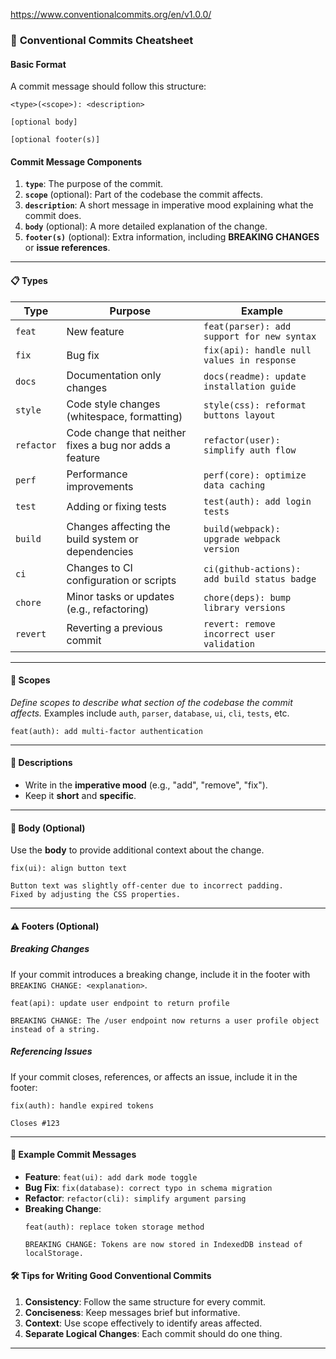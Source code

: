 https://www.conventionalcommits.org/en/v1.0.0/
### 🎯 **Conventional Commits Cheatsheet**

#### Basic Format

A commit message should follow this structure:

```plaintext
<type>(<scope>): <description>

[optional body]

[optional footer(s)]
```

#### **Commit Message Components**

1. **`type`**: The purpose of the commit.
2. **`scope`** (optional): Part of the codebase the commit affects.
3. **`description`**: A short message in imperative mood explaining what the commit does.
4. **`body`** (optional): A more detailed explanation of the change.
5. **`footer(s)`** (optional): Extra information, including **BREAKING CHANGES** or **issue references**.

---

#### 📋 **Types**

| Type           | Purpose                                      | Example                                    |
|----------------|----------------------------------------------|--------------------------------------------|
| `feat`         | New feature                                  | `feat(parser): add support for new syntax` |
| `fix`          | Bug fix                                      | `fix(api): handle null values in response` |
| `docs`         | Documentation only changes                   | `docs(readme): update installation guide`  |
| `style`        | Code style changes (whitespace, formatting)  | `style(css): reformat buttons layout`      |
| `refactor`     | Code change that neither fixes a bug nor adds a feature | `refactor(user): simplify auth flow`       |
| `perf`         | Performance improvements                     | `perf(core): optimize data caching`        |
| `test`         | Adding or fixing tests                       | `test(auth): add login tests`              |
| `build`        | Changes affecting the build system or dependencies | `build(webpack): upgrade webpack version` |
| `ci`           | Changes to CI configuration or scripts       | `ci(github-actions): add build status badge` |
| `chore`        | Minor tasks or updates (e.g., refactoring)   | `chore(deps): bump library versions`       |
| `revert`       | Reverting a previous commit                  | `revert: remove incorrect user validation` |

---

#### 📌 **Scopes**

*Define scopes to describe what section of the codebase the commit affects.* Examples include `auth`, `parser`, `database`, `ui`, `cli`, `tests`, etc.

```plaintext
feat(auth): add multi-factor authentication
```

---

#### 📜 **Descriptions**

- Write in the **imperative mood** (e.g., "add", "remove", "fix").
- Keep it **short** and **specific**.

---

#### 📖 **Body** (Optional)

Use the **body** to provide additional context about the change.

```plaintext
fix(ui): align button text

Button text was slightly off-center due to incorrect padding.
Fixed by adjusting the CSS properties.
```

---

#### ⚠️ **Footers** (Optional)

##### **Breaking Changes**

If your commit introduces a breaking change, include it in the footer with `BREAKING CHANGE: <explanation>`.

```plaintext
feat(api): update user endpoint to return profile

BREAKING CHANGE: The /user endpoint now returns a user profile object instead of a string.
```

##### **Referencing Issues**

If your commit closes, references, or affects an issue, include it in the footer:

```plaintext
fix(auth): handle expired tokens

Closes #123
```

---

#### 🚀 **Example Commit Messages**

- **Feature**: `feat(ui): add dark mode toggle`
- **Bug Fix**: `fix(database): correct typo in schema migration`
- **Refactor**: `refactor(cli): simplify argument parsing`
- **Breaking Change**:
  ```plaintext
  feat(auth): replace token storage method

  BREAKING CHANGE: Tokens are now stored in IndexedDB instead of localStorage.
  ```

#### 🛠️ **Tips for Writing Good Conventional Commits**

1. **Consistency**: Follow the same structure for every commit.
2. **Conciseness**: Keep messages brief but informative.
3. **Context**: Use scope effectively to identify areas affected.
4. **Separate Logical Changes**: Each commit should do one thing.

---
